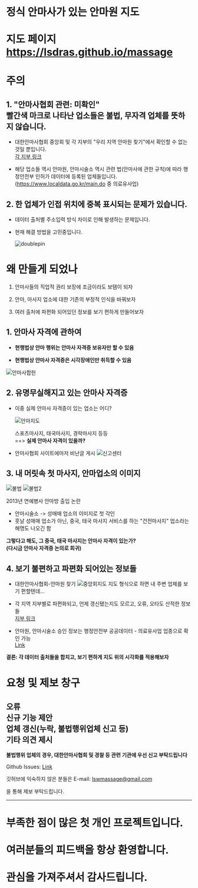 # 정식 안마사가 있는 안마원 지도</br></br>지도 페이지</br> https://lsdras.github.io/massage


# 주의 
## 1. "안마사협회 관련: 미확인"<br/> 빨간색 마크로 나타난 업소들은 불법, 무자격 업체를 뜻하지 않습니다.

+ 대한안마사협회 중앙회 및 각 지부의 "우리 지역 안마원 찾기"에서 확인할 수 없는 것일 뿐입니다.  
[각 지부 링크](./locations/anmawon/README.md)

+ 해당 업소들 역시 안마원, 안마시술소 역시 관련 법(안마사에 관한 규칙)에 따라 행정안전부 인허가 데이터에 등록된 업체들입니다.  
(https://www.localdata.go.kr/main.do 중 의료유사업)

## 2. 한 업체가 인접 위치에 중복 표시되는 문제가 있습니다.
+ 데이터 출처별 주소입력 방식 차이로 인해 발생하는 문제입니다.  
+ 현재 해결 방법을 고민중입니다.

    ![doublepin](./images/for_readme/%EC%A4%91%EB%B3%B5%ED%95%80.jpg)

# 왜 만들게 되었나
1. 안마사들의 직업적 권리 보장에 조금이라도 보탬이 되자

2. 안마, 마사지 업소에 대한 기존의 부정적 인식을 바꿔보자

3. 여러 출처에 파편화 되어있던 정보를 보기 편하게 만들어보자


## 1. 안마사 자격에 관하여
+ <b>현행법상 안마 행위는 안마사 자격증 보유자만 할 수 있음</b>

+ <b>현행법상 안마사 자격증은 시각장애인만 취득할 수 있음</b>

![안마사합헌](./images/for_readme/%EC%95%88%EB%A7%88%EC%82%AC%ED%95%A9%ED%97%8C.jpg)


## 2. 유명무실해지고 있는 안마사 자격증
+ 이중 실제 안마사 자격증이 있는 업소는 어디?
    
    ![안마지도](./images/for_readme/%EC%A7%80%EB%8F%84%EA%B2%80%EC%83%89.jpg)

    스포츠마사지, 태국마사지, 경락마사지 등등  
    ==> <b>실제 안마사 자격이 있을까?</b>

+ 안마사협회 사이트에마저 비난글 게시
    ![신고센터](./images/for_readme/%EC%8B%A0%EA%B3%A0%EC%84%BC%ED%84%B0.jpg)


## 3. 내 머릿속 첫 마사지, 안마업소의 이미지

![불법](./images/for_readme/%EB%B6%88%EB%B2%95.jpg)
![불법2](./images/for_readme/%EB%B6%88%EB%B2%952.jpg)  

2013년 연예병사 안마방 출입 논란
- 안마시술소 -> 성매매 업소의 이미지로 첫 각인  
- 훗날 성매매 업소가 아닌, 중국, 태국 마사지 서비스를 하는 "건전마사지" 업소라는 해명도 나오긴 함

<b>그렇다고 해도, 그 중국, 태국 마사지는 안마사 자격이 있는가?<br/>(다시금 안마사 자격증 논의로 회귀)</b>

## 4. 보기 불편하고 파편화 되어있는 정보들
+ 대한안마사협회-안마원 찾기
![중앙회지도](./images/for_readme/%EC%A4%91%EC%95%99%ED%9A%8C%20%EC%82%AC%EC%9D%B4%ED%8A%B8.jpg)
    지도 형식으로 하면 내 주변 업체를 보기 편할텐데...

+ 각 지역 지부별로 파편화되고, 언제 갱신됐는지도 모르고, 오류, 오타도 산적한 정보들  
[지부 링크](./locations/anmawon/README.md)

+ 안마원, 안마시술소 승인 정보는 행정안전부 공공데이터 - 의료유사업 업종으로 확인 가능  
[Link](https://www.localdata.go.kr/main.do)

<b>결론: 각 데이터 출처들을 합치고, 보기 편하게 지도 위의 시각화를 적용해보자</b>

# 요청 및 제보 창구
## 오류<br/>신규 기능 제안<br/>업체 갱신(누락, 불법행위업체 신고 등)<br/>기타 의견 제시

<b>불법행위 업체의 경우, 대한안마사협회 및 경찰 등 관련 기관에 우선 신고 부탁드립니다</b>

Github Issues: [Link](https://github.com/lsdras/massage/issues)

깃허브에 익숙하지 않은 분들은 E-mail: lswmassage@gmail.com

을 통해 제보 부탁드립니다.  

---
# 부족한 점이 많은 첫 개인 프로젝트입니다.</br></br> 여러분들의 피드백을 항상 환영합니다.</br></br>관심을 가져주셔서 감사드립니다.